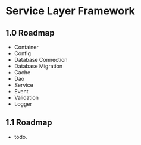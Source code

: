 # Service Layer Framework

## 1.0 Roadmap

  * Container
  * Config
  * Database Connection
  * Database Migration
  * Cache
  * Dao
  * Service 
  * Event
  * Validation
  * Logger

## 1.1 Roadmap
  
  * todo.